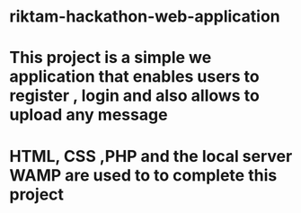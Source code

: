 # riktam-hackathon-web-application
# This project is a simple we application that enables users to register , login and also allows to upload any message 
# HTML, CSS ,PHP and the local server WAMP are used to to complete this project 
